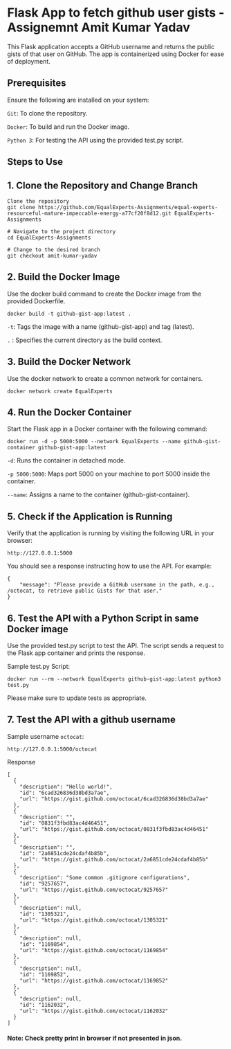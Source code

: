 # Flask App to fetch github user gists - Assignemnt Amit Kumar Yadav

This Flask application accepts a GitHub username and returns the public gists of that user on GitHub. The app is containerized using Docker for ease of deployment.


## Prerequisites

Ensure the following are installed on your system:

`Git`: To clone the repository.

`Docker`: To build and run the Docker image.

`Python 3`: For testing the API using the provided test.py script.



## Steps to Use


## 1. Clone the Repository and Change Branch
```
Clone the repository
git clone https://github.com/EqualExperts-Assignments/equal-experts-resourceful-mature-impeccable-energy-a77cf20f8d12.git EqualExperts-Assignments

# Navigate to the project directory
cd EqualExperts-Assignments

# Change to the desired branch
git checkout amit-kumar-yadav
```


## 2. Build the Docker Image

Use the docker build command to create the Docker image from the provided Dockerfile.

```
docker build -t github-gist-app:latest .
```

`-t`: Tags the image with a name (github-gist-app) and tag (latest).

`.` : Specifies the current directory as the build context.


## 3. Build the Docker Network

Use the docker network to create a common network for containers.

```
docker network create EqualExperts
```


## 4. Run the Docker Container
Start the Flask app in a Docker container with the following command:
```
docker run -d -p 5000:5000 --network EqualExperts --name github-gist-container github-gist-app:latest
```

`-d`: Runs the container in detached mode.

`-p 5000:5000`: Maps port 5000 on your machine to port 5000 inside the container.

`--name`: Assigns a name to the container (github-gist-container).




## 5. Check if the Application is Running

Verify that the application is running by visiting the following URL in your browser:
```
http://127.0.0.1:5000
```

You should see a response instructing how to use the API. For example:

```
{
    "message": "Please provide a GitHub username in the path, e.g., /octocat, to retrieve public Gists for that user."
}
```





## 6. Test the API with a Python Script in same Docker image
Use the provided test.py script to test the API. The script sends a request to the Flask app container and prints the response.

Sample test.py Script:
```
docker run --rm --network EqualExperts github-gist-app:latest python3 test.py 
```

Please make sure to update tests as appropriate.


## 7. Test the API with a github username

Sample username `octocat`:
```
http://127.0.0.1:5000/octocat
```

Response
```
[
  {
    "description": "Hello world!",
    "id": "6cad326836d38bd3a7ae",
    "url": "https://gist.github.com/octocat/6cad326836d38bd3a7ae"
  },
  {
    "description": "",
    "id": "0831f3fbd83ac4d46451",
    "url": "https://gist.github.com/octocat/0831f3fbd83ac4d46451"
  },
  {
    "description": "",
    "id": "2a6851cde24cdaf4b85b",
    "url": "https://gist.github.com/octocat/2a6851cde24cdaf4b85b"
  },
  {
    "description": "Some common .gitignore configurations",
    "id": "9257657",
    "url": "https://gist.github.com/octocat/9257657"
  },
  {
    "description": null,
    "id": "1305321",
    "url": "https://gist.github.com/octocat/1305321"
  },
  {
    "description": null,
    "id": "1169854",
    "url": "https://gist.github.com/octocat/1169854"
  },
  {
    "description": null,
    "id": "1169852",
    "url": "https://gist.github.com/octocat/1169852"
  },
  {
    "description": null,
    "id": "1162032",
    "url": "https://gist.github.com/octocat/1162032"
  }
]
```


#### Note: Check pretty print in browser if not presented in json. 

